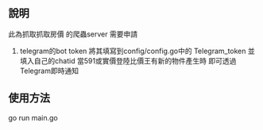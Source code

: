 ## 說明
此為抓取抓取房價 的爬蟲server 
需要申請
1. telegram的bot token 將其填寫到config/config.go中的 Telegram_token 並填入自己的chatid
當591或實價登陸比價王有新的物件產生時 即可透過Telegram即時通知

## 使用方法
go run main.go
